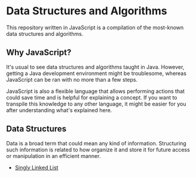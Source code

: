 # Data Structures and Algorithms
This repository written in JavaScript is a compilation of the most-known data structures and algorithms.

## Why JavaScript?
It's usual to see data structures and algorithms taught in Java. However, getting a Java development environment might be troublesome, whereas JavaScript can be ran with no more than a few steps.

JavaScript is also a flexible language that allows performing actions that could save time and is helpful for explaining a concept. If you want to transpile this knowledge to any other language, it might be easier for you after understanding what's explained here.

## Data Structures
Data is a broad term that could mean any kind of information. Structuring such information is related to how organize it and store it for future access or manipulation in an efficient manner.

* [Singly Linked List](src/linked-lists/README.md)